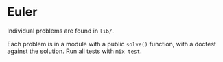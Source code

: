 # Euler

Individual problems are found in `lib/`.

Each problem is in a module with a public `solve()` function, with a doctest against the solution. Run all tests with `mix test`.
